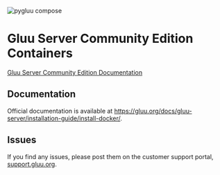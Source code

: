 ![pygluu compose](https://github.com/GluuFederation/community-edition-containers/workflows/pygluu%20compose/badge.svg?branch=4.2)
# Gluu Server Community Edition Containers

[Gluu Server Community Edition Documentation](https://gluu.org/docs/gluu-server/4.2/)

## Documentation

Official documentation is available at https://gluu.org/docs/gluu-server/installation-guide/install-docker/.

## Issues

If you find any issues, please post them on the customer support portal, [support.gluu.org](https://support.gluu.org).
